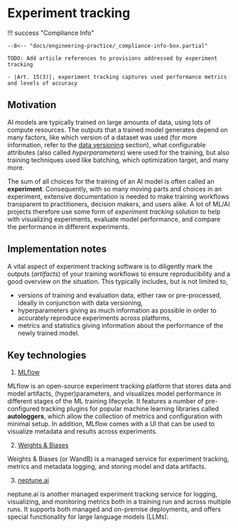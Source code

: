 # Experiment tracking

!!! success "Compliance Info"

    --8<-- "docs/engineering-practice/_compliance-info-box.partial"

    TODO: Add article references to provisions addressed by experiment tracking

    - |Art. 15(3)|, experiment tracking captures used performance metrics and levels of accuracy

## Motivation

AI models are typically trained on large amounts of data, using lots of compute resources.
The outputs that a trained model generates depend on many factors, like which version of a dataset was used (for more information, refer to the [data versioning](data-governance/data-versioning.md) section),
what configurable attributes (also called _hyperparameters_) were used for the training, but also training techniques used like batching, which optimization target, and many more.

The sum of all choices for the training of an AI model is often called an **experiment**.
Consequently, with so many moving parts and choices in an experiment, extensive documentation is needed to make training workflows transparent to practitioners, decision makers, and users alike.
A lot of ML/AI projects therefore use some form of _experiment tracking_ solution to help with visualizing experiments, evaluate model performance, and compare the performance in different experiments.

## Implementation notes

A vital aspect of experiment tracking software is to diligently mark the outputs (_artifacts_) of your training workflows to ensure reproducibility and a good overview on the situation.
This typically includes, but is not limited to,

-   versions of training and evaluation data, either raw or pre-processed, ideally in conjunction with data versioning,
-   hyperparameters giving as much information as possible in order to accurately reproduce experiments across platforms,
-   metrics and statistics giving information about the performance of the newly trained model.

## Key technologies

1. [MLflow](https://mlflow.org/)

MLflow is an open-source experiment tracking platform that stores data and model artifacts, (hyper)parameters, and visualizes model performance in different stages of the ML training lifecycle.
It features a number of pre-configured tracking plugins for popular machine learning libraries called **autologgers**, which allow the collection of metrics and configuration with minimal setup.
In addition, MLflow comes with a UI that can be used to visualize metadata and results across experiments.

2. [Weights & Biases](https://wandb.ai/)

Weights & Biases (or WandB) is a managed service for experiment tracking, metrics and metadata logging, and storing model and data artifacts.

3. [neptune.ai](https://neptune.ai)

neptune.ai is another managed experiment tracking service for logging, visualizing, and monitoring metrics both in a training run and across multiple runs.
It supports both managed and on-premise deployments, and offers special functionality for large language models (LLMs).
